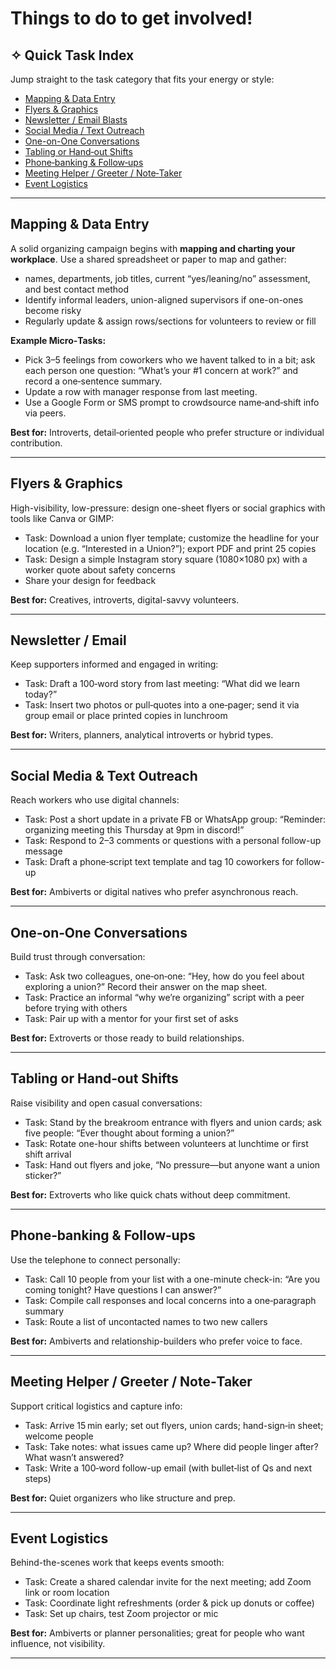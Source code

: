 
# Things to do to get involved!

## ✧ Quick Task Index

Jump straight to the task category that fits your energy or style:

- [Mapping & Data Entry](#mapping--data-entry)
- [Flyers & Graphics](#flyers--graphics)
- [Newsletter / Email Blasts](#newsletter--emailblasts)
- [Social Media / Text Outreach](#social-media--text-outreach)
- [One-on-One Conversations](#oneonone-conversations)
- [Tabling or Hand‑out Shifts](#tabling-or-handout-shifts)
- [Phone‑banking & Follow‑ups](#phonebanking--followups)
- [Meeting Helper / Greeter / Note‑Taker](#meeting-helper--greeter--notetaker)
- [Event Logistics](#event-logistics)

---

## Mapping & Data Entry

A solid organizing campaign begins with **mapping and charting your workplace**. Use a shared spreadsheet or paper to map and gather:
- names, departments, job titles, current “yes/leaning/no” assessment, and best contact method
- Identify informal leaders, union-aligned supervisors if one-on-ones become risky  
- Regularly update & assign rows/sections for volunteers to review or fill

**Example Micro‑Tasks:**
- Pick 3–5 feelings from coworkers who we havent talked to in a bit; ask each person one question: “What’s your #1 concern at work?” and record a one‑sentence summary.
- Update a row with manager response from last meeting.
- Use a Google Form or SMS prompt to crowdsource name‑and‑shift info via peers.

**Best for:** Introverts, detail‑oriented people who prefer structure or individual contribution.

---

## Flyers & Graphics

High-visibility, low-pressure: design one-sheet flyers or social graphics with tools like Canva or GIMP:
- Task: Download a union flyer template; customize the headline for your location (e.g. “Interested in a Union?”); export PDF and print 25 copies  
- Task: Design a simple Instagram story square (1080×1080 px) with a worker quote about safety concerns  
- Share your design for feedback

**Best for:** Creatives, introverts, digital-savvy volunteers.

---

## Newsletter / Email

Keep supporters informed and engaged in writing:
- Task: Draft a 100‑word story from last meeting: “What did we learn today?”  
- Task: Insert two photos or pull‑quotes into a one‑pager; send it via group email or place printed copies in lunchroom  

**Best for:** Writers, planners, analytical introverts or hybrid types.

---

## Social Media & Text Outreach

Reach workers who use digital channels:
- Task: Post a short update in a private FB or WhatsApp group: “Reminder: organizing meeting this Thursday at 9pm in discord!”  
- Task: Respond to 2–3 comments or questions with a personal follow-up message  
- Task: Draft a phone‑script text template and tag 10 coworkers for follow-up

**Best for:** Ambiverts or digital natives who prefer asynchronous reach.

---

## One‑on‑One Conversations

Build trust through conversation:
- Task: Ask two colleagues, one‑on‑one: “Hey, how do you feel about exploring a union?” Record their answer on the map sheet.  
- Task: Practice an informal “why we’re organizing” script with a peer before trying with others  
- Task: Pair up with a mentor for your first set of asks

**Best for:** Extroverts or those ready to build relationships.

---

## Tabling or Hand‑out Shifts

Raise visibility and open casual conversations:
- Task: Stand by the breakroom entrance with flyers and union cards; ask five people: “Ever thought about forming a union?”  
- Task: Rotate one-hour shifts between volunteers at lunchtime or first shift arrival  
- Task: Hand out flyers and joke, “No pressure—but anyone want a union sticker?”

**Best for:** Extroverts who like quick chats without deep commitment.

---

## Phone‑banking & Follow‑ups

Use the telephone to connect personally:
- Task: Call 10 people from your list with a one-minute check-in: “Are you coming tonight? Have questions I can answer?”  
- Task: Compile call responses and local concerns into a one‑paragraph summary  
- Task: Route a list of uncontacted names to two new callers

**Best for:** Ambiverts and relationship-builders who prefer voice to face.

---

## Meeting Helper / Greeter / Note‑Taker

Support critical logistics and capture info:
- Task: Arrive 15 min early; set out flyers, union cards; hand-sign‑in sheet; welcome people  
- Task: Take notes: what issues came up? Where did people linger after? What wasn’t answered?  
- Task: Write a 100‑word follow-up email (with bullet‑list of Qs and next steps)

**Best for:** Quiet organizers who like structure and prep.

---

## Event Logistics

Behind-the-scenes work that keeps events smooth:
- Task: Create a shared calendar invite for the next meeting; add Zoom link or room location  
- Task: Coordinate light refreshments (order & pick up donuts or coffee)  
- Task: Set up chairs, test Zoom projector or mic

**Best for:** Ambiverts or planner personalities; great for people who want influence, not visibility.

---

